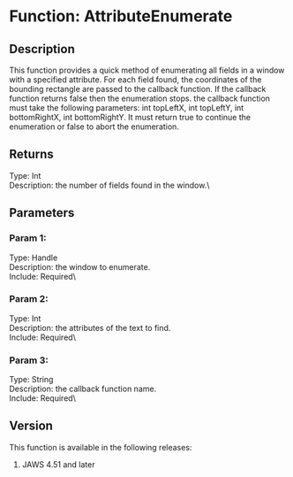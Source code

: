 # Function: AttributeEnumerate

## Description

This function provides a quick method of enumerating all fields in a
window with a specified attribute. For each field found, the coordinates
of the bounding rectangle are passed to the callback function. If the
callback function returns false then the enumeration stops. the callback
function must take the following parameters: int topLeftX, int topLeftY,
int bottomRightX, int bottomRightY. It must return true to continue the
enumeration or false to abort the enumeration.

## Returns

Type: Int\
Description: the number of fields found in the window.\

## Parameters

### Param 1:

Type: Handle\
Description: the window to enumerate.\
Include: Required\

### Param 2:

Type: Int\
Description: the attributes of the text to find.\
Include: Required\

### Param 3:

Type: String\
Description: the callback function name.\
Include: Required\

## Version

This function is available in the following releases:

1.  JAWS 4.51 and later
